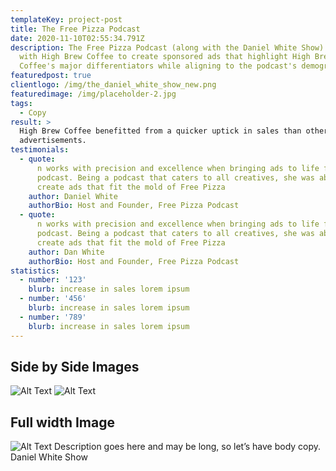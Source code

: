 ```yaml
---
templateKey: project-post
title: The Free Pizza Podcast
date: 2020-11-10T02:55:34.791Z
description: The Free Pizza Podcast (along with the Daniel White Show) partnered
  with High Brew Coffee to create sponsored ads that highlight High Brew
  Coffee's major differentiators while aligning to the podcast's demographic.
featuredpost: true
clientlogo: /img/the_daniel_white_show_new.png
featuredimage: /img/placeholder-2.jpg
tags:
  - Copy
result: >
  High Brew Coffee benefitted from a quicker uptick in sales than other podcast
  advertisements.
testimonials:
  - quote:
      n works with precision and excellence when bringing ads to life for this
      podcast. Being a podcast that caters to all creatives, she was able to
      create ads that fit the mold of Free Pizza
    author: Daniel White
    authorBio: Host and Founder, Free Pizza Podcast
  - quote:
      n works with precision and excellence when bringing ads to life for this
      podcast. Being a podcast that caters to all creatives, she was able to
      create ads that fit the mold of Free Pizza
    author: Dan White
    authorBio: Host and Founder, Free Pizza Podcast
statistics:
  - number: '123'
    blurb: increase in sales lorem ipsum
  - number: '456'
    blurb: increase in sales lorem ipsum
  - number: '789'
    blurb: increase in sales lorem ipsum
---
```


## Side by Side Images

![Alt Text](/img/404-cropped.jpg#width=49%" 'Test')
![Alt Text](/img/404-cropped.jpg#width=49%" 'Test')

## Full width Image

![Alt Text](/img/404-cropped.jpg 'Test')
Description goes here and may be long, so let’s have body copy. Daniel White Show

